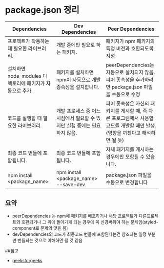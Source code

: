 # package.json 정리

| Dependencies                                             | Dev Dependencies                                                           | Peer Dependencies                                                                                                             |
| -------------------------------------------------------- | -------------------------------------------------------------------------- | ----------------------------------------------------------------------------------------------------------------------------- |
| 프로젝트가 작동하는 데 필요한 라이브러리.                | 개발 중에만 필요로 하는 패키지.                                            | 패키지가 npm 패키지의 특정 버전과 호환되도록 지정                                                                             |
| 설치하면 node_modules 디렉토리에 패키지가 자동으로 추가. | 패키지를 설치하면 npm이 자동으로 개발 종속성을 설치합니다.                 | peerDependencies는 자동으로 설치되지 않음. 피어 종속성을 추가하려면 package.json 파일을 수동으로 수정                         |
| 코드를 실행할 때 필요한 라이브러리.                      | 개발 프로세스 중 어느 시점에서 필요할 수 있지만 실행 중에는 필요하지 않음. | 피어 종속성은 자신의 패키지를 게시할 때, 즉 다른 프로그램에서 사용할 코드를 개발할 때만 발생.(영향을 끼친다고 해석하면 될 듯) |
| 최종 코드 번들에 포함됩니다.                             | 최종 코드 번들에 포함됩니다.                                               | 자체 패키지를 게시하는 경우에만 포함될 수 있습니다.                                                                           |
| npm install <package_name>                               | npm install <package_name> --save-dev                                      | package.json 파일을 수동으로 변경합니다                                                                                       |

## 요약

- peerDependencies 는 npm에 패키지를 배포하거나 해당 프로젝트가 다른프로젝트와 호환되거나 그 위에 돌아가게 되는 경우에 꼭 신경써줘야 하는 문제임(styled-component로 문제의 맛을 봄)
- devDependencies의 코드가 최종코드 번들에 포함된다는건 참조되는 일정 부분만 번들되는 것으로 이해하면 될 것 같음

##참고

- [geeksforgeeks](https://www.geeksforgeeks.org/difference-between-dependencies-devdependencies-and-peerdependencies/)
